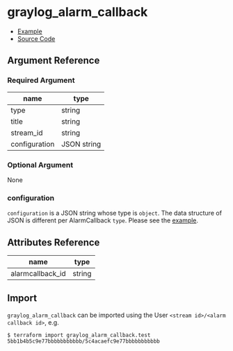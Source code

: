 # graylog_alarm_callback

* [Example](https://github.com/terraform-provider-graylog/terraform-provider-graylog/blob/master/examples/v0.12/alarm_callback.tf)
* [Source Code](https://github.com/terraform-provider-graylog/terraform-provider-graylog/blob/master/graylog/resource/stream/alarmcallback/resource.go)

## Argument Reference

### Required Argument

name | type
--- | ---
type | string
title | string
stream_id | string
configuration | JSON string

### Optional Argument

None

### configuration

`configuration` is a JSON string whose type is `object`.
The data structure of JSON is different per AlarmCallback `type`.
Please see the [example](../../examples/v0.12/alarm_callback.tf).

## Attributes Reference

name | type
--- | ---
alarmcallback_id | string

## Import

`graylog_alarm_callback` can be imported using the User `<stream id>/<alarm callback id>`, e.g.

```console
$ terraform import graylog_alarm_callback.test 5bb1b4b5c9e77bbbbbbbbbbb/5c4acaefc9e77bbbbbbbbbbb
```
